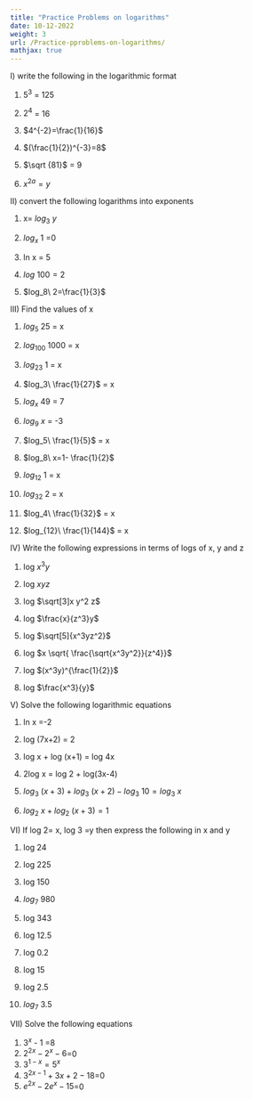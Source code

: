 ```yaml
---
title: "Practice Problems on logarithms"
date: 10-12-2022
weight: 3
url: /Practice-pproblems-on-logarithms/
mathjax: true
---
```


I) write the following in the logarithmic format

1) $5^3$ = 125

2) $2^4$ = 16

3) $4^{-2}=\frac{1}{16}$ 

4) $(\frac{1}{2})^{-3}=8$

5) $\sqrt {81}$ = 9

6) $x^{2a}=y$

II) convert the following logarithms into exponents

1) x= $log_3\ y$

2) $log_x\ 1$ =0

3) ln x = 5

4) $log\ 100=2$

5) $log_8\ 2=\frac{1}{3}$

III) Find the values of x

1) $log_5\ 25$ = x

2) $log_{100}\ 1000$ = x

3) $log_{23}\ 1$ = x

4) $log_3\ \frac{1}{27}$ = x

5) $log_x\ 49$ = 7

6) $log_9\ x$ = -3

7) $log_5\ \frac{1}{5}$ = x

8) $log_8\ x=1- \frac{1}{2}$ 

9) $log_{12}\ 1$ = x

10) $log_{32}\ 2$ = x

11) $log_4\ \frac{1}{32}$ = x

12) $log_{12}\ \frac{1}{144}$ = x

IV) Write the following expressions in terms of logs of x, y and z

1) log $x^3y$

2) log $xyz$

3) log $\sqrt[3]x y^2 z$

4) log $\frac{x}{z^3}y$

5) log $\sqrt[5]{x^3yz^2}$

6) log $x \sqrt{ \frac{\sqrt{x^3y^2}}{z^4}}$

7) log $(x^3y)^{\frac{1}{2}}$

8) log $\frac{x^3}{y}$

V) Solve the following logarithmic equations

1) ln x =-2

2) log (7x+2) = 2

3) log x + log (x+1) = log 4x

4) 2log x = log 2 + log(3x-4)

5) $log_3\ (x+3) + log_3\ (x+2) - log_3\ 10 = log_3\ x$

6) $log_2\ x + log_2\ (x+3) = 1$

VI) If log 2= x, log 3 =y then express the following in x and y

1) log 24

2) log 225

3) log 150

4) $log_7\ 980$

5) log 343

6) log 12.5

7) log 0.2

8) log 15

9) log 2.5

10) $log_7\ 3.5$

VII) Solve the following equations

1) $3^x$ - 1 =8
2) $2^{2x}-2^x-6$=0
3) $3^{1-x}=5^x$
4) $3^{2x-1}+3{x+2}-18$=0
5) $e^{2x}-2e^{x}-15$=0
